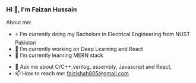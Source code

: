 ### Hi 👋, I'm Faizan Hussain


<!---**Faizi805/Faizi805** is a ✨ _special_ ✨ repository because its `README.md` (this file) appears on your GitHub profile.-->

About me:
- ⚡ I’m currently doing my Bachelors in Electrical Engineering from NUST Pakistan
- 🔭 I’m currently working on Deep Learning and React
- 🌱 I’m currently learning MERN stack
<!-- 👯 I’m looking to collaborate on ... 
- 🤔 I’m looking for help with ...-->
- 💬 Ask me about C/C++,verilog, assembly, Javascript and React, 
- 📫 How to reach me: faizishah805@gmail.com
<!--- 😄 Pronouns: ...
- ⚡ Fun fact: ...-->
